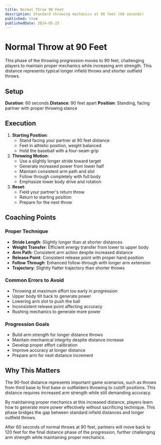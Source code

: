 ```yaml
---
title: Normal Throw 90 Feet
description: Standard throwing mechanics at 90 feet (60 seconds)
published: true
publishedDate: 2024-05-25
---
```


# Normal Throw at 90 Feet

This phase of the throwing progression moves to 90 feet, challenging players to maintain proper mechanics while increasing arm strength. This distance represents typical longer infield throws and shorter outfield throws.

## Setup

**Duration**: 60 seconds
**Distance**: 90 feet apart
**Position**: Standing, facing partner with proper throwing stance

## Execution

1. **Starting Position**:
   - Stand facing your partner at 90 feet distance
   - Feet in athletic position, weight balanced
   - Hold the baseball with a four-seam grip
2. **Throwing Motion**:
   - Use a slightly longer stride toward target
   - Generate increased power from lower half
   - Maintain consistent arm path and slot
   - Follow through completely with full body
   - Emphasize lower body drive and rotation
3. **Reset**:
   - Field your partner's return throw
   - Return to starting position
   - Prepare for the next throw

## Coaching Points

### Proper Technique

- **Stride Length**: Slightly longer than at shorter distances
- **Weight Transfer**: Efficient energy transfer from lower to upper body
- **Arm Path**: Consistent arm action despite increased distance
- **Release Point**: Consistent release point with proper hand position
- **Follow Through**: Enhanced follow-through with longer arm extension
- **Trajectory**: Slightly flatter trajectory than shorter throws

### Common Errors to Avoid

- Throwing at maximum effort too early in progression
- Upper body tilt back to generate power
- Lowering arm slot to push the ball
- Inconsistent release point affecting accuracy
- Rushing mechanics to generate more power

### Progression Goals

- Build arm strength for longer distance throws
- Maintain mechanical integrity despite distance increase
- Develop proper effort calibration
- Improve accuracy at longer distance
- Prepare arm for next distance increment

## Why This Matters

The 90-foot distance represents important game scenarios, such as throws from third base to first base or outfielders throwing to cutoff positions. This distance requires increased arm strength while still demanding accuracy.

By maintaining proper mechanics at this increased distance, players learn how to generate more power effectively without sacrificing technique. This phase bridges the gap between standard infield distances and longer outfield throws.

After 60 seconds of normal throws at 90 feet, partners will move back to 120 feet for the final distance phase of the progression, further challenging arm strength while maintaining proper mechanics.

